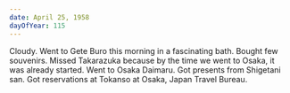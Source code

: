 ```yaml
---
date: April 25, 1958
dayOfYear: 115
---
```

Cloudy.
Went to Gete Buro this morning in a fascinating bath. Bought few souvenirs. 
Missed Takarazuka because by the time we went to Osaka, it was already started. 
Went to Osaka Daimaru. Got presents from Shigetani san. Got reservations at Tokanso at Osaka, Japan Travel Bureau.